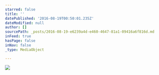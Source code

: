 ```yaml
---
starred: false
title: ''
datePublished: '2016-08-19T00:50:01.235Z'
dateModified: null
author: []
sourcePath: _posts/2016-08-19-e6239a4d-e460-4647-81a1-09416a6f816d.md
inFeed: true
hasPage: false
inNav: false
_type: MediaObject

---
```

![](https://the-grid-user-content.s3-us-west-2.amazonaws.com/85b773cf-eefc-4d17-b575-b828842cb39c.jpg)